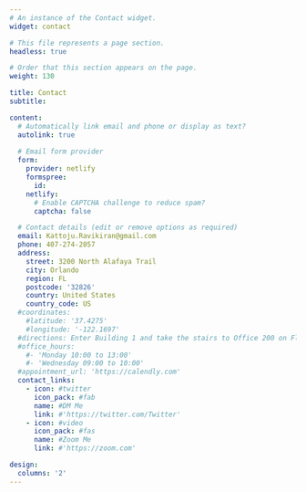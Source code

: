 ```yaml
---
# An instance of the Contact widget.
widget: contact

# This file represents a page section.
headless: true

# Order that this section appears on the page.
weight: 130

title: Contact
subtitle:

content:
  # Automatically link email and phone or display as text?
  autolink: true
  
  # Email form provider
  form:
    provider: netlify
    formspree:
      id:
    netlify:
      # Enable CAPTCHA challenge to reduce spam?
      captcha: false

  # Contact details (edit or remove options as required)
  email: Kattoju.Ravikiran@gmail.com
  phone: 407-274-2057
  address:
    street: 3200 North Alafaya Trail  
    city: Orlando
    region: FL
    postcode: '32826'
    country: United States
    country_code: US
  #coordinates:
    #latitude: '37.4275'
    #longitude: '-122.1697'
  #directions: Enter Building 1 and take the stairs to Office 200 on Floor 2
  #office_hours:
    #- 'Monday 10:00 to 13:00'
    #- 'Wednesday 09:00 to 10:00'
  #appointment_url: 'https://calendly.com'
  contact_links:
    - icon: #twitter
      icon_pack: #fab
      name: #DM Me
      link: #'https://twitter.com/Twitter'
    - icon: #video
      icon_pack: #fas
      name: #Zoom Me
      link: #'https://zoom.com'

design:
  columns: '2'
---
```

